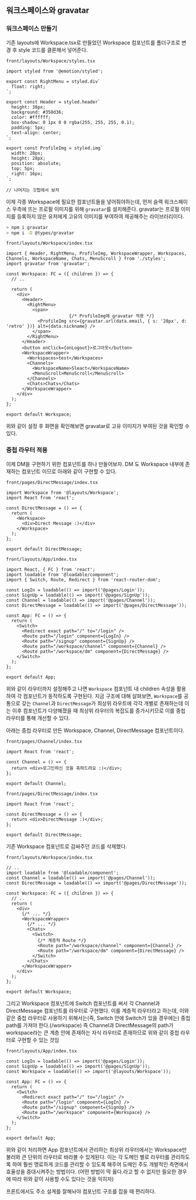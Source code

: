 ﻿## 워크스페이스와 gravatar
### 워크스페이스 만들기

기존 layouts에 Workspace.tsx로 만들었던 Workspace 컴포넌트를 폴더구조로 변경 후 style 코드를 클론해서 넣어준다.

`front/layouts/Workspace/styles.tsx`

```tsx
import styled from '@emotion/styled';

export const RightMenu = styled.div`
  float: right;
`;

export const Header = styled.header`
  height: 38px;
  background: #350d36;
  color: #ffffff;
  box-shadow: 0 1px 0 0 rgba(255, 255, 255, 0.1);
  padding: 5px;
  text-align: center;
`;

export const ProfileImg = styled.img`
  width: 28px;
  height: 28px;
  position: absolute;
  top: 5px;
  right: 16px;
`;

// 나머지는 깃헙에서 보자
```

이제 각종 Workspace에 필요한 컴포넌트들을 넣어줘야하는데, 먼저 슬랙 워크스페이스 우측에 뜨는 프로필 이미지를 위해 `gravatar`를 설치해준다. gravatar는 프로필 이미지를 등록하지 않은 유저에게 고유의 이미지를 부여하여 제공해주는 라이브러리이다. 

```bash
> npm i gravatar
> npm i -D @types/gravatar
```

`front/layouts/Workspace/index.tsx`

```tsx
import { Header, RightMenu, ProfileImg, WorkspaceWrapper, Workspaces, Channels, WorkspaceName, Chats, MenuScroll } from './styles';
import gravatar from 'gravatar';

const Workspace: FC = ({ children }) => {
  // ..

  return (
    <div>
      <Header>
        <RightMenu>
          <span>
						{/* ProfileImg에 gravatar 적용 */}
            <ProfileImg src={gravatar.url(data.email, { s: '28px', d: 'retro' })} alt={data.nickname} />
          </span>
        </RightMenu>
      </Header>
      <button onClick={onLogout}>로그아웃</button>
      <WorkspaceWrapper>
        <Workspaces>test</Workspaces>
        <Channels>
          <WorkspaceName>Sleact</WorkspaceName>
          <MenuScroll>MenuScroll</MenuScroll>
        </Channels>
        <Chats>Chats</Chats>
      </WorkspaceWrapper>
    </div>
  );
};

export default Workspace;
```

위와 같이 설정 후 화면을 확인해보면 gravatar로 고유 이미지가 부여된 것을 확인할 수 있다.

### 중첩 라우터 적용

이제 DM을 구현하기 위한 컴포넌트를 하나 만들어보자. DM 도 Workspace 내부에 존재하는 컴포넌트 이므로 아래와 같이 구현할 수 있다.

`front/pages/DirectMessage/index.tsx`

```tsx
import Workspace from '@layouts/Workspace';
import React from 'react';

const DirectMessage = () => {
  return (
    <Workspace>
      <div>Direct Message :)</div>
    </Workspace>
  );
};

export default DirectMessage;
```

`front/layouts/App/index.tsx`

```tsx
import React, { FC } from 'react';
import loadable from '@loadable/component';
import { Switch, Route, Redirect } from 'react-router-dom';

const LogIn = loadable(() => import('@pages/Login'));
const SignUp = loadable(() => import('@pages/SignUp'));
const Channel = loadable(() => import('@pages/Channel'));
const DirectMessage = loadable(() => import('@pages/DirectMessage'));

const App: FC = () => {
  return (
    <Switch>
      <Redirect exact path="/" to="/login" />
      <Route path="/login" component={LogIn} />
      <Route path="/signup" component={SignUp} />
      <Route path="/workspace/channel" component={Channel} />
      <Route path="/workspace/dm" component={DirectMessage} />
    </Switch>
  );
};

export default App;
```

위와 같이 라우터까지 설정해주고 나면 `Workspace` 컴포넌트 내 children 속성을 활용하여 각 컴포넌트가 동작하도록 구현된다. 지금 구조에 대해 살펴보면, `Workspace`를 공통으로 갖는 `Channel`과 `DirectMessage`가 최상위 라우트에 각각 개별로 존재하는데 이는 이후 컴포넌트가 다양해졌을 때 최상위 라우터의 복잡도를 증가시키므로 이를 중첩 라우터를 통해 개선할 수 있다.

아래는 중첩 라우터로 만든 Workspace, Channel, DirectMessage 컴포넌트이다.

`front/pages/Channel/index.tsx`

```tsx
import React from 'react';

const Channel = () => {
  return <div>로그인하신 것을 축하드려요 :)</div>;
};

export default Channel;
```

`front/pages/DirectMessage/index.tsx`

```tsx
import React from 'react';

const DirectMessage = () => {
  return <div>DirectMessage :)</div>;
};

export default DirectMessage;
```

기존 Workspace 컴포넌트로 감싸주던 코드를 삭제했다.

`front/layouts/Workspace/index.tsx`

```tsx
// ..
import loadable from '@loadable/component';
const Channel = loadable(() => import('@pages/Channel'));
const DirectMessage = loadable(() => import('@pages/DirectMessage'));

const Workspace: FC = ({ children }) => {
  // ..
  return (
    <div>
      {/* ... */}
      <WorkspaceWrapper>
        {/* ... */}
        <Chats>
          <Switch>
            {/* 계층적 Route */}
            <Route path="/workspace/channel" component={Channel} />
            <Route path="/workspace/dm" component={DirectMessage} />
          </Switch>
        </Chats>
      </WorkspaceWrapper>
    </div>
  );
};

export default Workspace;
```

그리고 Workspace 컴포넌트에 Switch 컴포넌트를 써서 각 Channel과 DirectMessage 컴포넌트를 라우터로 구현했다. 이를 계층적 라우터라고 하는데, 이와 같은 중첩 라우터로 사용하기 위해서는(즉, Switch 안에 Switch가 있을 경우에는) 중첩 path를 가져야 한다.(/workspace) 즉 Channel과 DirectMessage의 path가 workspace라는 큰 계층 안에 존재하는 자식 라우터로 존재하므로 위와 같이 중첩 라우터로 구현할 수 있는 것임

`front/layouts/App/index.tsx`

```tsx
const LogIn = loadable(() => import('@pages/Login'));
const SignUp = loadable(() => import('@pages/SignUp'));
const Workspace = loadable(() => import('@layouts/Workspace'));

const App: FC = () => {
  return (
    <Switch>
      <Redirect exact path="/" to="/login" />
      <Route path="/login" component={LogIn} />
      <Route path="/signup" component={SignUp} />
      <Route path="/workspace" component={Workspace} />
    </Switch>
  );
};

export default App;
```

위와 같이 처리하면 App 컴포넌트에서 관리하는 최상위 라우터에서는 Workspace만 불러와 큰 단위의 라우터로 바라볼 수 있게된다. 이는 각 도메인 별로 라우터를 관리하도록 하여 훨씬 명료하게 코드를 관리할 수 있도록 해주어 도메인 주도 개발적인 측면에서 효율성을 증대시켜주는 방법이다. (어떤 방법이 딱 옳다.라고 할 수 없지만 필요한 경우에 따라 위와 같이 사용할 수도 있다는 것을 익히자)

프론트에서도 주소 설계를 잘해놔야 컴포넌트 구조를 잡을 때 편리하다.